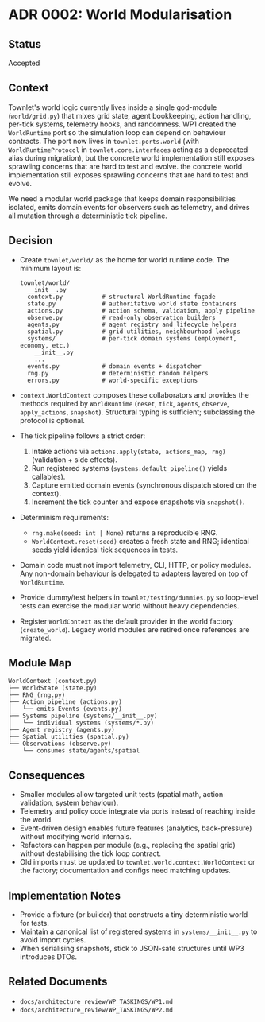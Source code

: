 # ADR 0002: World Modularisation

## Status

Accepted

## Context

Townlet's world logic currently lives inside a single god-module (`world/grid.py`) that mixes grid
state, agent bookkeeping, action handling, per-tick systems, telemetry hooks, and randomness.
WP1 created the `WorldRuntime` port so the simulation loop can depend on behaviour contracts. The
port now lives in `townlet.ports.world` (with `WorldRuntimeProtocol` in `townlet.core.interfaces`
acting as a deprecated alias during migration), but the concrete world implementation still exposes
sprawling concerns that are hard to test and evolve.
the concrete world implementation still exposes sprawling concerns that are hard to test and evolve.

We need a modular world package that keeps domain responsibilities isolated, emits domain events for
observers such as telemetry, and drives all mutation through a deterministic tick pipeline.

## Decision

- Create `townlet/world/` as the home for world runtime code. The minimum layout is:

  ```
  townlet/world/
    __init__.py
    context.py           # structural WorldRuntime façade
    state.py             # authoritative world state containers
    actions.py           # action schema, validation, apply pipeline
    observe.py           # read-only observation builders
    agents.py            # agent registry and lifecycle helpers
    spatial.py           # grid utilities, neighbourhood lookups
    systems/             # per-tick domain systems (employment, economy, etc.)
      __init__.py
      ...
    events.py            # domain events + dispatcher
    rng.py               # deterministic random helpers
    errors.py            # world-specific exceptions
  ```

- `context.WorldContext` composes these collaborators and provides the methods required by
  `WorldRuntime` (`reset`, `tick`, `agents`, `observe`, `apply_actions`, `snapshot`). Structural
  typing is sufficient; subclassing the protocol is optional.

- The tick pipeline follows a strict order:

  1. Intake actions via `actions.apply(state, actions_map, rng)` (validation + side effects).
  2. Run registered systems (`systems.default_pipeline()` yields callables).
  3. Capture emitted domain events (synchronous dispatch stored on the context).
  4. Increment the tick counter and expose snapshots via `snapshot()`.

- Determinism requirements:

  * `rng.make(seed: int | None)` returns a reproducible RNG.
  * `WorldContext.reset(seed)` creates a fresh state and RNG; identical seeds yield identical
    tick sequences in tests.

- Domain code must not import telemetry, CLI, HTTP, or policy modules. Any non-domain behaviour is
  delegated to adapters layered on top of `WorldRuntime`.

- Provide dummy/test helpers in `townlet/testing/dummies.py` so loop-level tests can exercise the
  modular world without heavy dependencies.

- Register `WorldContext` as the default provider in the world factory (`create_world`). Legacy
  world modules are retired once references are migrated.

## Module Map

```
WorldContext (context.py)
├── WorldState (state.py)
├── RNG (rng.py)
├── Action pipeline (actions.py)
│   └── emits Events (events.py)
├── Systems pipeline (systems/__init__.py)
│   └── individual systems (systems/*.py)
├── Agent registry (agents.py)
├── Spatial utilities (spatial.py)
└── Observations (observe.py)
    └── consumes state/agents/spatial
```

## Consequences

- Smaller modules allow targeted unit tests (spatial math, action validation, system behaviour).
- Telemetry and policy code integrate via ports instead of reaching inside the world.
- Event-driven design enables future features (analytics, back-pressure) without modifying world
  internals.
- Refactors can happen per module (e.g., replacing the spatial grid) without destabilising the tick
  loop contract.
- Old imports must be updated to `townlet.world.context.WorldContext` or the factory; documentation
  and configs need matching updates.

## Implementation Notes

- Provide a fixture (or builder) that constructs a tiny deterministic world for tests.
- Maintain a canonical list of registered systems in `systems/__init__.py` to avoid import cycles.
- When serialising snapshots, stick to JSON-safe structures until WP3 introduces DTOs.

## Related Documents

- `docs/architecture_review/WP_TASKINGS/WP1.md`
- `docs/architecture_review/WP_TASKINGS/WP2.md`
